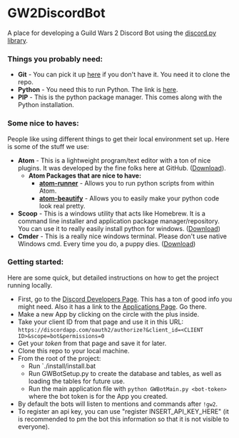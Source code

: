 # GW2DiscordBot
A place for developing a Guild Wars 2 Discord Bot using the [discord.py library](https://github.com/Rapptz/discord.py).

### Things you probably need:
 - **Git** - You can pick it up [here](https://git-scm.com/download/) if you don't have it. You need it to clone the repo.
 - **Python** - You need this to run Python. The link is [here](https://www.python.org).
 - **PIP** - This is the python package manager. This comes along with the Python installation.

### Some nice to haves:
People like using different things to get their local environment set up. Here is some of the stuff we use:
 - **Atom** - This is a lightweight program/text editor with a ton of nice plugins. It was developed by the fine folks here at GitHub. ([Download](https://atom.io/)). 
    - **Atom Packages that are nice to have:** 
       - **[atom-runner](https://github.com/lsegal/atom-runner)** - Allows you to run python scripts from within Atom.
       - **[atom-beautify](https://atom.io/packages/atom-beautify)** - Allows you to easily make your python code look real pretty.
 - **Scoop** - This is a windows utility that acts like Homebrew. It is a command line installer and  application package manager/repository. You can use it to really easily install python for windows. ([Download](http://scoop.sh/))
 - **Cmder** - This is a really nice windows terminal. Please don't use native Windows cmd. Every time you do, a puppy dies. ([Download](http://cmder.net/))

### Getting started:
Here are some quick, but detailed instructions on how to get the project running locally.
 - First, go to the [Discord Developers Page](https://discordapp.com/developers/docs/intro). This has a ton of good info you might need. Also it has a link to the [Applications Page](https://discordapp.com/developers/applications/me#top). Go there.
 - Make a new App by clicking on the circle with the plus inside.
 - Take your client ID from that page and use it in this URL: ```https://discordapp.com/oauth2/authorize?&client_id=<CLIENT ID>&scope=bot&permissions=0```
 - Get your _token_ from that page and save it for later.
 - Clone this repo to your local machine.
 - From the root of the project:
    - Run `./install/install.bat
    - Run GWBotSetup.py to create the database and tables, as well as loading the tables for future use.
    - Run the main application file with `python GWBotMain.py <bot-token>` where the bot token is for the App you created.
- By default the bots will listen to mentions and commands after `!gw2`.
- To register an api key, you can use "register INSERT_API_KEY_HERE" (it is recommended to pm the bot this information so that it is not visible to everyone). 
